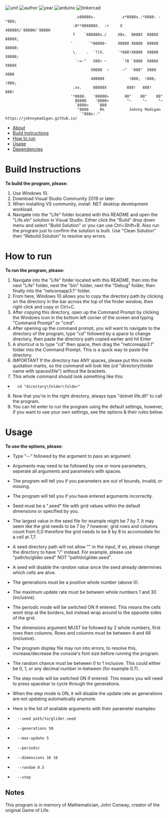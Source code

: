 ![unit](https://img.shields.io/badge/CAB201-Programming%20Principles-ff69b4?style=plastic)
![author](https://img.shields.io/badge/Author-Johnny%20Madigan-yellow?style=plastic)
![year](https://img.shields.io/badge/Year-2020-lightgrey?style=plastic)
![arduino](https://img.shields.io/badge/Language-C%20Sharp-informational?style=plastic&logo=C%20Sharp)
![tinkercad](https://img.shields.io/badge/Framework-.NET-informational?style=plastic&logo=.NET)

                                   .x88888x.            x*8888x.:*8888: -"888;                                   
                                  :8**888888X.  :>     X   48888X/`8888H/`8888H
                                  f    `888888x./     X8x.  8888X  8888X  8888X;
                                 '       `*88888~     X8888 X8888  88888  88888;
                                  \.    .  `?)X.      '*888!X8888  X8888  X8888;
                                   `~=-^   X88> ~       `?8 `8888  X888X  X888X
                                          X8888  ~      ~"  '888"  X888   X888
                                          488888           !888;  !888;  !888;
                                  .xx.     88888X         888!   888!   888!
                                 '*8888.   '88888>       88"    88"    88"
                                   88888    '8888>        "~     "~     "~
                                   `8888>    `888                       
                                    "8888     8%           Johnny Madigan
                                     `"888x:-"    https://johnnymadigan.github.io/

- [About](#about)
- [Build Instructions](#build-instructions)
- [How to run](#how-to-run)
- [Usage](#usage)
- [Dependencies](#dependencies)


# Build Instructions

**To build the program, please:**

1. Use Windows 10.
2. Download Visual Studio Community 2019 or later.
3. When installing VS community, install .NET desktop development workload.
4. Navigate into the "Life" folder located with this README and open the "Life.sln" solution in Visual Studio. Either click the "Build" drop down menu and select "Build Solution" or you can use Ctrl+Shift+B. Also run the program just to confirm the solution is built. Use "Clean Solution" then "Rebuild Solution" to resolve any errors.

# How to run 

**To run the program, please:**

1. Navigate into the "Life" folder located with this README, then into the next "Life" folder, next the "bin" folder, next the "Debug" folder, then finally into the "netcoreapp3.1" folder.
2. From here, Windows 10 allows you to copy the directory path by clicking on the directory in the bar across the top of the finder window, then right click and copy or Ctrl+C.
3. After copying this directory, open up the Command Prompt by clicking the Windows icon in the bottom left corner of the screen and typing "Command Prompt" or "cmd".
4. After opening up the command prompt, you will want to navigate to the directory of the program, type "cd" followed by a space to change directory, then paste the directory path copied earlier and hit Enter
5. A shortcut is to type "cd" then space, then drag the "netcoreapp3.1" folder into the Command Prompt. This is a quick way to paste the directory.
6. *IMPORTANT* If the directory has ANY spaces, please put this inside quotation marks, so the command will look like (cd "directory\folder name with spaces\file") without the brackets.
7. This whole command should look something like this:

*       cd "directory\folder\folder"

8. Now that you're in the right directory, always type "dotnet life.dll" to call the program. 
9. You can hit enter to run the program using the default settings, however, if you want to use your own settings, see the options & their rules below.

# Usage

**To use the options, please:**


* Type "--" followed by the argument to pass an argument.
* Arguments may need to be followed by one or more parameters, seperate all arguments and parameters with spaces.
* The program will tell you if you parameters are out of bounds, invalid, or missing.
* The program will tell you if you have entered arguments incorrectly.
* Seed must be a ".seed" file with grid values within the default dimensions or specified by you.
* The largest value in the seed file for example might be 7 by 7. It may seem like the grid needs to be 7 by 7 however, grid rows and columns count from 0,0 therefore the grid needs to be 8 by 8 to accomodate for a cell at 7,7.
* A seed directory path will not allow "\" in the input, if so, please change the directory to have "/" instead. For example, please use "path/to/glider.seed" NOT "path\to\glider.seed".
* A seed will disable the random value since the seed already determines which cells are alive.
* The generations must be a positive whole number (above 0).
* The maximum update rate must be between whole numbers 1 and 30 (inclusive).
* The periodic mode will be switched ON if entered. This means the cells wont stop at the borders, but instead wrap around to the opposite sides of the grid.
* The dimensions argument MUST be followed by 2 whole numbers, first rows then columns. Rows and columns must be between 4 and 48 (inclusive).
* The program display file may run into errors, to resolve this, increase/decrease the console's font size before running the program.
* The random chance must be between 0 to 1 inclusive. This could either be 0, 1, or any decimal number in-between (for example 0.7).
* The step mode will be switched ON if entered. This means you will need to press spacebar to cycle through the generations.
* When the step mode is ON, it will disable the update rate as generations are not updating automatically anymore.
* Here is the list of avaliable arguments with their parameter examples:

*       --seed path/to/glider.seed
*       --generations 50
*       --max-update 5
*       --periodic
*       --dimensions 16 16
*       --random 0.5
*       --step

## Notes 

This program is in memory of Mathematician, John Conway, creator of the original Game of Life.